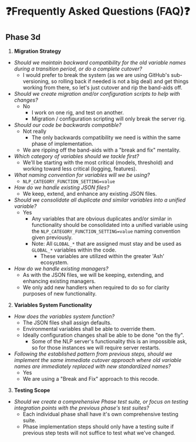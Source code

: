 <!-- ash-nlp/docs/v3.1/frequently_asked_questions_v3.1.md -->
<!--
Frequently Asked Questions for Ash-NLP Service
FILE VERSION: v3.1-3d-10-1
LAST MODIFIED: 2025-08-13
PHASE: 3d, Step 10.6 - Documentation Update for File Versioning
CLEAN ARCHITECTURE: v3.1 Compliant
-->
# ❓Frequently Asked Questions (FAQ)❓

## Phase 3d
1. **Migration Strategy**
  - *Should we maintain backward compatibility for the old variable names during a transition period, or do a complete cutover?*
    - I would prefer to break the system (as we are using GitHub's sub-versioning, so rolling back if needed is not a big deal) and get things working from there, so let's just cutover and rip the band-aids off.
  - *Should we create migration and/or configuration scripts to help with changes?*
    - No
      - I work on one rig, and test on another.
      - Migration / configuration scripting will only break the server rig.
  - *Should our code be backwards compatible?*
    - Not really
      - The only backwards compatibility we need is within the same phase of implementation.
    - We are ripping off the band-aids with a "break and fix" mentality.
  - *Which category of variables should we tackle first?*
    - We'll be starting with the most critical (models, threshold) and working toward less critical (logging, features).
  - *What naming convention for variables will we be using?*
    - `NLP_CATEGORY_FUNCTION_SETTING=value`
  - *How do we handle existing JSON files?*
    - We keep, extend, and enhance any existing JSON files.
  - *Should we consolidate all duplicate and similar variables into a unified variable?*
    - Yes
      - Any variables that are obvious duplicates and/or similar in functionality should be consolidated into a unified variable using the `NLP_CATEGORY_FUNCTION_SETTING=value` naming convention given previously.
      - Note: All `GLOBAL_*` that are assigned must stay and be used as `GLOBAL_*` variables within the code.
        - These variables are utilized within the greater 'Ash' ecosystem.
  - *How do we handle existing managers?*
    - As with the JSON files, we will be keeping, extending, and enhancing existing managers.
    - We only add new handlers when required to do so for clarity purposes of new functionality.

2. **Variables System Functionality**
  - *How does the variables system function?*
    - The JSON files shall assign defaults.
    - Environmental variables shall be able to override them.
    - Ideally configuration changes shall be able to be done "on the fly".
      - Some of the NLP server's functionality this is an impossible ask, so for those instances we will require server restarts.
  - *Following the established pattern from previous steps, should we implement the same immediate cutover approach where old variable names are immediately replaced with new standardized names?*
    - Yes
    - We are using a "Break and Fix" approach to this recode.

3. **Testing Scope**
  - *Should we create a comprehensive Phase test suite, or focus on testing integration points with the previous phase's test suites?*
    - Each individual phase shall have it's own comprehensive testing suite.
    - Phase implementation steps should only have a testing suite if previous step tests will not suffice to test what we've changed.